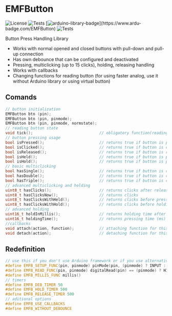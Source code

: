 # EMFButton

![License](https://img.shields.io/badge/License-MIT-blue)
![Tests](https://img.shields.io/github/languages/top/80Stepko08/EMFButton)
[![arduino-library-badge](https://www.ardu-badge.com/badge/EMFButton.svg?)](https://www.ardu-badge.com/EMFButton)
![Tests](https://img.shields.io/github/last-commit/80Stepko08/EMFButton)

Button Press Handling Library
- Works with normal opened and closed buttons with pull-down and pull-up connection
- Has own debounce that can be configured and deactivated
- Pressing, multiclicking (up to 15 clicks), holding, releasing handling
- Works with callbacks
- Changing functions for reading button (for using faster analog, use it without Arduino library or using virtual button)

## Comands
```cpp
// button initialization
EMFButton btn (pin);
EMFButton btn (pin, pinmode);
EMFButton btn (pin, pinmode, normstate);
// reading button state
void tick();                             // obligatory function(reading button state)
// button pressing usage
bool isPressed();                        // returns true if button is pressed
bool isClicked();                        // returns true if button is clicked
bool isReleased();                       // returns true if button is released
bool isHeld();                           // returns true if button is pressed in timeout
bool isHold();                           // returns true if button is pressed after timeout
// basic multiclicking
bool hasSingle();                        // returns true if button is clicked once
bool hasDouble();                        // returns true if button is clicked twice
bool hasTriple();                        // returns true if button is clicked three times
// advanced multiclicking and holding
uint8_t hasClicks();                     // returns clicks after releasing for a long time
uint8_t hasClicksNow();                  // returns clicks
uint8_t hasClicksWithHeld();             // returns clicks before pressing
uint8_t hasClicksWithHold();             // returns clicks before holding
// advanced holding
uint16_t holdInMillis();                 // returns holding time after releasing (ms)
uint16_t holdingTime();                  // returns pressing time (ms)
//callbacks
void attach(action, function);           // attaching function for this action
void detach(action);                     // detaching function for this action
```
## Redefinition
```cpp
// use this if you don't use Arduino framework or if you use alternative of these functions 
#define EMFB_SETUP_FUNC(pin, pinmode) pinMode(pin, (pinmode) ? INPUT : INPUT_PULLUP);
#define EMFB_READ_FUNC(pin, pinmode) digitalRead(pin) == (pinmode) ? HIGH : LOW
#define EMFB_MILLIS_FUNC millis()
// timers
#define EMFB_DEB_TIMER 50
#define EMFB_HOLD_TIMER 500
#define EMFB_RELEASE_TIMER 500
// aditional options
#define EMFB_USE_CALLBACKS
#define EMFB_WITHOUT_DEBOUNCE
```
